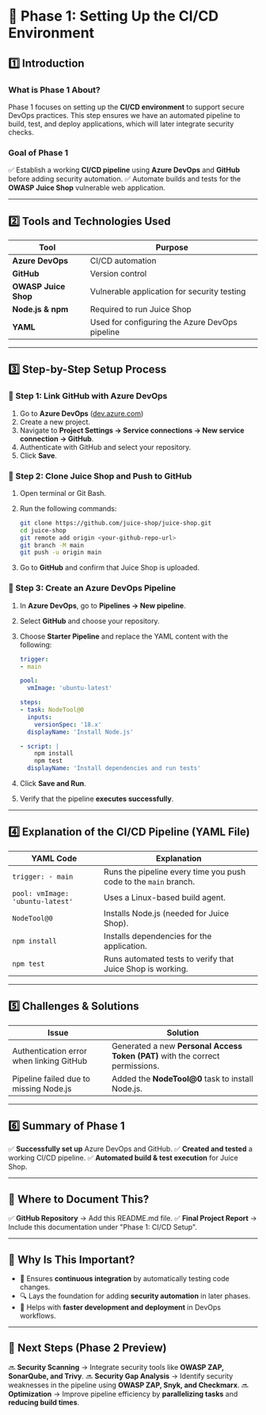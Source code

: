 # 📌 Phase 1: Setting Up the CI/CD Environment

## **1️⃣ Introduction**

### **What is Phase 1 About?**

Phase 1 focuses on setting up the **CI/CD environment** to support secure DevOps practices. This step ensures we have an automated pipeline to build, test, and deploy applications, which will later integrate security checks.

### **Goal of Phase 1**

✅ Establish a working **CI/CD pipeline** using **Azure DevOps** and **GitHub** before adding security automation.
✅ Automate builds and tests for the **OWASP Juice Shop** vulnerable web application.

---

## **2️⃣ Tools and Technologies Used**

| Tool | Purpose |
|------|---------|
| **Azure DevOps** | CI/CD automation |
| **GitHub** | Version control |
| **OWASP Juice Shop** | Vulnerable application for security testing |
| **Node.js & npm** | Required to run Juice Shop |
| **YAML** | Used for configuring the Azure DevOps pipeline |

---

## **3️⃣ Step-by-Step Setup Process**

### **🔹 Step 1: Link GitHub with Azure DevOps**

1. Go to **Azure DevOps** ([dev.azure.com](https://dev.azure.com/))
2. Create a new project.
3. Navigate to **Project Settings → Service connections → New service connection → GitHub**.
4. Authenticate with GitHub and select your repository.
5. Click **Save**.

### **🔹 Step 2: Clone Juice Shop and Push to GitHub**

1. Open terminal or Git Bash.
2. Run the following commands:

   ```sh
   git clone https://github.com/juice-shop/juice-shop.git
   cd juice-shop
   git remote add origin <your-github-repo-url>
   git branch -M main
   git push -u origin main
   ```

3. Go to **GitHub** and confirm that Juice Shop is uploaded.

### **🔹 Step 3: Create an Azure DevOps Pipeline**

1. In **Azure DevOps**, go to **Pipelines → New pipeline**.
2. Select **GitHub** and choose your repository.
3. Choose **Starter Pipeline** and replace the YAML content with the following:

    ```yaml
    trigger:
    - main
    
    pool:
      vmImage: 'ubuntu-latest'
    
    steps:
    - task: NodeTool@0
      inputs:
        versionSpec: '18.x'
      displayName: 'Install Node.js'
    
    - script: |
        npm install
        npm test
      displayName: 'Install dependencies and run tests'
    ```

4. Click **Save and Run**.
5. Verify that the pipeline **executes successfully**.

---

## **4️⃣ Explanation of the CI/CD Pipeline (YAML File)**

| YAML Code | Explanation |
|-----------|------------|
| `trigger: - main` | Runs the pipeline every time you push code to the `main` branch. |
| `pool: vmImage: 'ubuntu-latest'` | Uses a Linux-based build agent. |
| `NodeTool@0` | Installs Node.js (needed for Juice Shop). |
| `npm install` | Installs dependencies for the application. |
| `npm test` | Runs automated tests to verify that Juice Shop is working. |

---

## **5️⃣ Challenges & Solutions**

| Issue | Solution |
|-------|----------|
| Authentication error when linking GitHub | Generated a new **Personal Access Token (PAT)** with the correct permissions. |
| Pipeline failed due to missing Node.js | Added the **NodeTool@0** task to install Node.js. |

---

## **6️⃣ Summary of Phase 1**

✅ **Successfully set up** Azure DevOps and GitHub.
✅ **Created and tested** a working CI/CD pipeline.
✅ **Automated build & test execution** for Juice Shop.

---

## **📂 Where to Document This?**

✅ **GitHub Repository** → Add this README.md file.
✅ **Final Project Report** → Include this documentation under "Phase 1: CI/CD Setup".

---

## **🎯 Why Is This Important?**

- 📌 Ensures **continuous integration** by automatically testing code changes.
- 🔍 Lays the foundation for adding **security automation** in later phases.
- 🚀 Helps with **faster development and deployment** in DevOps workflows.

---

## **📌 Next Steps (Phase 2 Preview)**

🔜 **Security Scanning** → Integrate security tools like **OWASP ZAP, SonarQube, and Trivy**.
🔜 **Security Gap Analysis** → Identify security weaknesses in the pipeline using **OWASP ZAP, Snyk, and Checkmarx**.
🔜 **Optimization** → Improve pipeline efficiency by **parallelizing tasks** and **reducing build times**.
